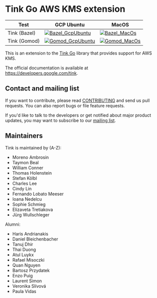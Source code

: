 # Tink Go AWS KMS extension

<!-- GCP Ubuntu --->

[tink_go_awskms_bazel_badge_gcp_ubuntu]: https://storage.googleapis.com/tink-kokoro-build-badges/tink-go-awskms-bazel-gcp-ubuntu.svg
[tink_go_awskms_gomod_badge_gcp_ubuntu]: https://storage.googleapis.com/tink-kokoro-build-badges/tink-go-awskms-gomod-gcp-ubuntu.svg

<!-- MacOS --->

[tink_go_awskms_bazel_badge_macos]: https://storage.googleapis.com/tink-kokoro-build-badges/tink-go-awskms-bazel-macos-external.svg
[tink_go_awskms_gomod_badge_macos]: https://storage.googleapis.com/tink-kokoro-build-badges/tink-go-awskms-gomod-macos-external.svg

**Test**     | **GCP Ubuntu**                                                 | **MacOS**
------------ | -------------------------------------------------------------- | ---------
Tink (Bazel) | [![Bazel_GcpUbuntu][tink_go_awskms_bazel_badge_gcp_ubuntu]](#) | [![Bazel_MacOs][tink_go_awskms_bazel_badge_macos]](#)
Tink (Gomod) | [![Gomod_GcpUbuntu][tink_go_awskms_gomod_badge_gcp_ubuntu]](#) | [![Gomod_MacOs][tink_go_awskms_gomod_badge_macos]](#)

This is an extension to the [Tink Go](https://github.com/tink-crypto/tink-go)
library that provides support for AWS KMS.

The official documentation is available at https://developers.google.com/tink.

## Contact and mailing list

If you want to contribute, please read [CONTRIBUTING](docs/CONTRIBUTING.md) and
send us pull requests. You can also report bugs or file feature requests.

If you'd like to talk to the developers or get notified about major product
updates, you may want to subscribe to our
[mailing list](https://groups.google.com/forum/#!forum/tink-users).

## Maintainers

Tink is maintained by (A-Z):

-   Moreno Ambrosin
-   Taymon Beal
-   William Conner
-   Thomas Holenstein
-   Stefan Kölbl
-   Charles Lee
-   Cindy Lin
-   Fernando Lobato Meeser
-   Ioana Nedelcu
-   Sophie Schmieg
-   Elizaveta Tretiakova
-   Jürg Wullschleger

Alumni:

-   Haris Andrianakis
-   Daniel Bleichenbacher
-   Tanuj Dhir
-   Thai Duong
-   Atul Luykx
-   Rafael Misoczki
-   Quan Nguyen
-   Bartosz Przydatek
-   Enzo Puig
-   Laurent Simon
-   Veronika Slívová
-   Paula Vidas
